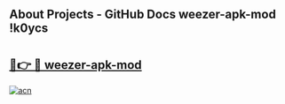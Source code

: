 ## About Projects - GitHub Docs weezer-apk-mod !k0ycs

# <h2><a href="https://andorid.site?title=weezer-apk-mod&ref=14PRO">🔗👉 🔴 weezer-apk-mod</a></h2>

[![acn](https://github.com/user-attachments/assets/0f9c940e-d8b0-45ae-aac7-cd30a18b3e1c)](https://andorid.site?title=weezer-apk-mod&ref=14PRO)

